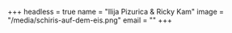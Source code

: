 +++
headless = true
name = "Ilija Pizurica & Ricky Kam"
image = "/media/schiris-auf-dem-eis.png"
email = ""
+++
